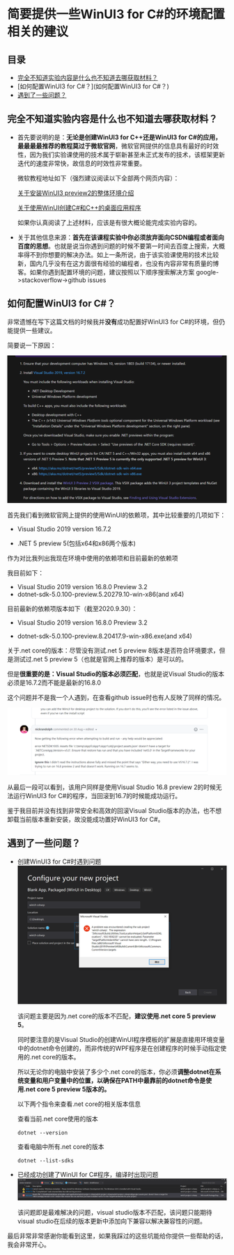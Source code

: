 # 简要提供一些WinUI3 for C#的环境配置相关的建议

## 目录

- [完全不知道实验内容是什么也不知道去哪获取材料？](完全不知道实验内容是什么也不知道去哪获取材料？)
- [如何配置WinUI3 for C#？](如何配置WinUI3 for C#？)
- [遇到了一些问题？](遇到了一些问题？)

## 完全不知道实验内容是什么也不知道去哪获取材料？

- 首先要说明的是：**无论是创建WinUI3 for C++还是WinUI3 for C#的应用，最最最最推荐的教程莫过于微软官网**，微软官网提供的信息具有最好的时效性，因为我们实验课使用的技术属于崭新甚至未正式发布的技术，该框架更新迭代的速度非常快，故信息的时效性非常重要。

  微软教程地址如下（强烈建议阅读以下全部两个网页内容）：

  [关于安装WinUI3 preview2的整体环境介绍](https://docs.microsoft.com/en-us/windows/apps/winui/winui3/)

  [关于使用WinUI创建C#和C++的桌面应用程序](https://docs.microsoft.com/en-us/windows/apps/winui/winui3/get-started-winui3-for-desktop)

  如果你认真阅读了上述材料，应该是有很大概论能完成实验内容的。

- 关于其他信息来源：**首先在该课程实验中你必须放弃面向CSDN编程或者面向百度的思想**。也就是说当你遇到问题的时候不要第一时间去百度上搜索，大概率得不到你想要的解决办法。如上一条所说，由于该实验课使用的技术比较新，国内几乎没有在这方面很有经验的编程者，也没有内容非常有质量的博客。如果你遇到配置环境的问题，建议按照以下顺序搜索解决方案 google->stackoverflow->github issues

## 如何配置WinUI3 for C#？

非常遗憾在写下这篇文档的时候我并**没有**成功配置好WinUI3 for C#的环境，但仍能提供一些建议。

简要说一下原因：

![](./pix/dependencies.png)

首先我们看到微软官网上提供的使用WinUI的依赖项，其中比较重要的几项如下：

- Visual Studio 2019 version 16.7.2

- .NET 5 preview 5(包括x64和x86两个版本)

作为对比我列出我现在环境中使用的依赖项和目前最新的依赖项

我目前如下：

- Visual Studio 2019 version 16.8.0 Preview 3.2
- dotnet-sdk-5.0.100-preview.5.20279.10-win-x86(and x64)

目前最新的依赖项版本如下（截至2020.9.30）：

- Visual Studio 2019 version 16.8.0 Preview 3.2

- dotnet-sdk-5.0.100-preview.8.20417.9-win-x86.exe(and x64)

关于.net core的版本：尽管没有测试.net 5 preview 8版本是否符合环境要求，但是测试过.net 5 preview 5（也就是官网上推荐的版本）是可以的。

但是**很重要的是：Visual Studio的版本必须匹配**，也就是说Visual Studio的版本必须是16.7.2而不能是最新的16.8.0

这个问题并不是我一个人遇到，在查看github issue时也有人反映了同样的情况。

![](./pix/github-issue.png)

从最后一段可以看到，该用户同样是使用Visual Studio 16.8 preview 2的时候无法运行WinUI3 for C#的程序，当回滚到16.7的时候能成功运行。

鉴于我目前并没有找到非常安全和高效的回滚Visual Studio版本的办法，也不想卸载当前版本重新安装，故没能成功置好WinUI3 for C#。

## 遇到了一些问题？

- 创建WinUI3 for C#时遇到问题![](./pix/issue1.png)

  该问题主要是因为.net core的版本不匹配，**建议使用.net core 5 preview 5**。

  同时要注意的是Visual Studio的创建WinUI程序模板的扩展是直接用环境变量中的dotnet命令创建的，而非传统的WPF程序是在创建程序的时候手动指定使用的.net core的版本。

  所以无论你的电脑中安装了多少个.net core的版本，你必须**调整dotnet在系统变量和用户变量中的位置，以确保在PATH中最靠前的dotnet命令是使用.net core 5 preview 5版本的。**

  以下两个指令来查看.net core的相关版本信息

  查看当前.net core使用的版本

  ```shell
  dotnet --version 
  ```

  查看电脑中所有.net core的版本

  ```
  dotnet --list-sdks
  ```
  
- 已经成功创建了WinUI for C#程序，编译时出现问题![](./pix/issue2.png)

  该问题即是最难解决的问题，visual studio版本不匹配，该问题只能期待visual studio在后续的版本更新中添加向下兼容以解决兼容性的问题。

最后非常非常感谢你能看到这里，如果我踩过的这些坑能给你提供一些帮助的话，我会非常开心。
